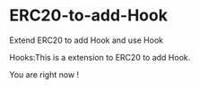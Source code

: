 # ERC20-to-add-Hook
Extend ERC20 to add Hook and use Hook

Hooks:This is a extension to ERC20 to add Hook.

You are right now !
